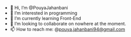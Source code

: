 - 👋 Hi, I’m @PouyaJahanbani
- 👀 I’m interested in programming
- 🌱 I’m currently learning Front-End
- 💞️ I’m looking to collaborate on nowhere at the moment.
- 📫 How to reach me: @pouya.jahanbani94@gmail.com

<!---
PouyaJahanbani/PouyaJahanbani is a ✨ special ✨ repository because its `README.md` (this file) appears on your GitHub profile.
You can click the Preview link to take a look at your changes.
--->
